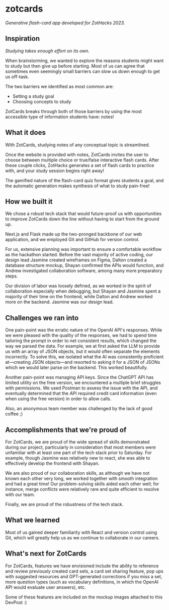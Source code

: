 # zotcards
*Generative flash-card app developed for ZotHacks 2023.*

## Inspiration
*Studying takes enough effort on its own.*

When brainstorming, we wanted to explore the reasons students might want to study but then give up before starting. Most of us can agree that sometimes even seemingly small barriers can slow us down enough to get us off-task.

The two barriers we identified as most common are:
- Setting a study goal
- Choosing concepts to study

ZotCards breaks through both of those barriers by using the most accessible type of information students have: notes!

## What it does
With ZotCards, studying notes of any conceptual topic is streamlined. 

Once the website is provided with notes, ZotCards invites the user to choose between multiple choice or true/false interactive flash cards. After these couple clicks, ZotHacks generates a set of flash cards to practice with, and your study session begins right away!

The gamified nature of the flash-card quiz format gives students a goal, and the automatic generation makes synthesis of what to study pain-free!

## How we built it
We chose a robust tech stack that would future-proof us with opportunities to improve ZotCards down the line without having to start from the ground up.

Next.js and Flask made up the two-pronged backbone of our web application, and we employed Git and GitHub for version control.

For us, extensive planning was important to ensure a comfortable workflow as the hackathon started. Before the vast majority of active coding, our design lead Jasmine created wireframes on Figma, Dalton created a database structure mockup, Shayan confirmed the APIs would function, and Andrew investigated collaboration software, among many more preparatory steps.

Our division of labor was loosely defined, as we worked in the spirit of collaboration especially when debugging, but Shayan and Jasmine spent a majority of their time on the frontend, while Dalton and Andrew worked more on the backend. Jasmine was our design lead.

## Challenges we ran into
One pain-point was the erratic nature of the OpenAI API's responses. While we were pleased with the quality of the responses, we had to spend time tailoring the prompt in order to net consistent results, which changed the way we parsed the data. For example, we at first asked the LLM to provide us with an array of JSON objects, but it would often separate the elements incorrectly. To solve this, we isolated what the AI was consistently proficient at—creating JSON objects—and resorted to asking it for a JSON of JSONs which we would later parse on the backend. This worked beautifully.

Another pain-point was managing API keys. Since the ChatGPT API has limited utility on the free version, we encountered a multiple brief struggles with permissions. We used Postman to assess the issue with the API, and eventually determined that the API required credit card information (even when using the free version) in order to allow calls.

Also, an anonymous team member was challenged by the lack of good coffee ;)

## Accomplishments that we're proud of

For ZotCards, we are proud of the wide spread of skills demonstrated during our project, particularly in consideration that most members were unfamiliar with at least one part of the tech stack prior to Saturday. For example, though Jasmine was relatively new to react, she was able to effectively develop the frontend with Shayan. 

We are also proud of our collaboration skills, as although we have not known each other very long, we worked together with smooth integration and had a great time! Our problem-solving skills aided each other well; for instance, merge conflicts were relatively rare and quite efficient to resolve with our team.

Finally, we are proud of the robustness of the tech stack.

## What we learned

Most of us gained deeper familiarity with React and version control using Git, which will greatly help us as we continue to collaborate in our careers.

## What's next for ZotCards

For ZotCards, features we have envisioned include the ability to reference and review previously created card sets, a card set sharing feature, pop ups with suggested resources and GPT-generated corrections if you miss a set, more question types (such as vocabulary definitions, in which the OpenAI API would evaluate user answers), etc. 

Some of these features are included on the mockup images attached to this DevPost :)
